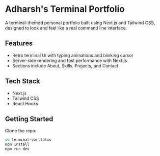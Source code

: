 # Adharsh's Terminal Portfolio

A terminal-themed personal portfolio built using Next.js and Tailwind CSS, designed to look and feel like a real command line interface.

## Features

- Retro terminal UI with typing animations and blinking cursor
- Server-side rendering and fast performance with Next.js
- Sections include About, Skills, Projects, and Contact

## Tech Stack

- Next.js
- Tailwind CSS
- React Hooks

## Getting Started

Clone the repo:

```bash
cd terminal-portfolio
npm install
npm run dev
